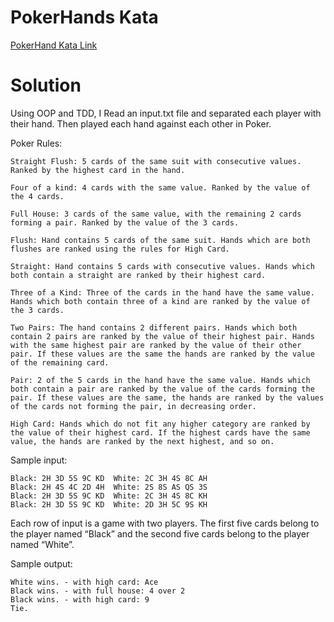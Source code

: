 # PokerHands Kata

[PokerHand Kata Link](http://codingdojo.org/kata/PokerHands/)

# Solution
Using OOP and TDD, I Read an input.txt file and separated each player with their hand. Then played each hand against each other in Poker.


Poker Rules:
```
Straight Flush: 5 cards of the same suit with consecutive values. Ranked by the highest card in the hand.

Four of a kind: 4 cards with the same value. Ranked by the value of the 4 cards.

Full House: 3 cards of the same value, with the remaining 2 cards forming a pair. Ranked by the value of the 3 cards.

Flush: Hand contains 5 cards of the same suit. Hands which are both flushes are ranked using the rules for High Card.

Straight: Hand contains 5 cards with consecutive values. Hands which both contain a straight are ranked by their highest card.

Three of a Kind: Three of the cards in the hand have the same value. Hands which both contain three of a kind are ranked by the value of the 3 cards.

Two Pairs: The hand contains 2 different pairs. Hands which both contain 2 pairs are ranked by the value of their highest pair. Hands with the same highest pair are ranked by the value of their other pair. If these values are the same the hands are ranked by the value of the remaining card.

Pair: 2 of the 5 cards in the hand have the same value. Hands which both contain a pair are ranked by the value of the cards forming the pair. If these values are the same, the hands are ranked by the values of the cards not forming the pair, in decreasing order.

High Card: Hands which do not fit any higher category are ranked by the value of their highest card. If the highest cards have the same value, the hands are ranked by the next highest, and so on.
```

Sample input:
```
Black: 2H 3D 5S 9C KD  White: 2C 3H 4S 8C AH
Black: 2H 4S 4C 2D 4H  White: 2S 8S AS QS 3S
Black: 2H 3D 5S 9C KD  White: 2C 3H 4S 8C KH
Black: 2H 3D 5S 9C KD  White: 2D 3H 5C 9S KH
```
Each row of input is a game with two players. The first five cards belong to the player named “Black” and the second five cards belong to the player named “White”.

Sample output:
```
White wins. - with high card: Ace 
Black wins. - with full house: 4 over 2 
Black wins. - with high card: 9
Tie.
```
